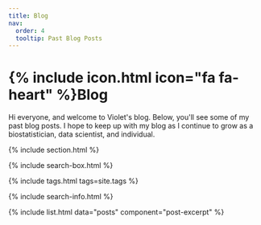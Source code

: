 ```yaml
---
title: Blog
nav:
  order: 4
  tooltip: Past Blog Posts
---
```


# {% include icon.html icon="fa fa-heart" %}Blog

Hi everyone, and welcome to Violet's blog. Below, you'll see some of my past blog posts. I hope to keep up with my blog as I continue to grow as a biostatistician, data scientist, and individual.

{% include section.html %}

{% include search-box.html %}

{% include tags.html tags=site.tags %}

{% include search-info.html %}

{% include list.html data="posts" component="post-excerpt" %}
